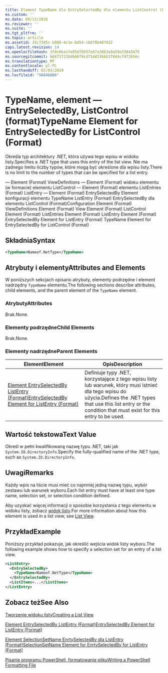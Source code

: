 ```yaml
---
title: Element TypeName dla EntrySelectedBy dla elementu ListControl (Format) | Dokumentacja firmy Microsoft
ms.custom: ''
ms.date: 09/13/2016
ms.reviewer: ''
ms.suite: ''
ms.tgt_pltfrm: ''
ms.topic: article
ms.assetid: 33c7345c-b808-4c1e-bd54-cb870b407432
caps.latest.revision: 14
ms.openlocfilehash: 3f0c0ba1fe85d70557e67a30b3a9a59a33043475
ms.sourcegitcommit: b6871f21bd666f9cd71dd336bb3f844cf472b56c
ms.translationtype: MT
ms.contentlocale: pl-PL
ms.lasthandoff: 02/03/2019
ms.locfileid: "56846886"
---
```

# <a name="typename-element-for-entryselectedby-for-listcontrol-format"></a><span data-ttu-id="11763-102">TypeName, element — EntrySelectedBy, ListControl (format)</span><span class="sxs-lookup"><span data-stu-id="11763-102">TypeName Element for EntrySelectedBy for ListControl (Format)</span></span>

<span data-ttu-id="11763-103">Określa typ architektury .NET, która używa tego wpisu w widoku listy.</span><span class="sxs-lookup"><span data-stu-id="11763-103">Specifies a .NET type that uses this entry of the list view.</span></span> <span data-ttu-id="11763-104">Nie ma żadnego limitu liczby typów, które mogą być określone dla wpisu listy.</span><span class="sxs-lookup"><span data-stu-id="11763-104">There is no limit to the number of types that can be specified for a list entry.</span></span>

<span data-ttu-id="11763-105">— Element (Format) ViewDefinitions — Element (Format) widoku elementu (w formacie) elementu ListControl — Element (Format) elementu ListEntries (Format) ListEntry — Element (Format) EntrySelectedBy Element konfiguracji elementu TypeName ListEntry (Format) EntrySelectedBy dla elementu ListControl (Format)</span><span class="sxs-lookup"><span data-stu-id="11763-105">Configuration Element (Format) ViewDefinitions Element (Format) View Element (Format) ListControl Element (Format) ListEntries Element (Format) ListEntry Element (Format) EntrySelectedBy Element for ListEntry (Format) TypeName Element for EntrySelectedBy for ListControl (Format)</span></span>

## <a name="syntax"></a><span data-ttu-id="11763-106">Składnia</span><span class="sxs-lookup"><span data-stu-id="11763-106">Syntax</span></span>

```xml
<TypeName>Nameof.NetType</TypeName>
```

## <a name="attributes-and-elements"></a><span data-ttu-id="11763-107">Atrybuty i elementy</span><span class="sxs-lookup"><span data-stu-id="11763-107">Attributes and Elements</span></span>

<span data-ttu-id="11763-108">W poniższych sekcjach opisano atrybuty, elementy podrzędne i element nadrzędny `TypeName` elementu.</span><span class="sxs-lookup"><span data-stu-id="11763-108">The following sections describe attributes, child elements, and the parent element of the `TypeName` element.</span></span>

### <a name="attributes"></a><span data-ttu-id="11763-109">Atrybuty</span><span class="sxs-lookup"><span data-stu-id="11763-109">Attributes</span></span>

<span data-ttu-id="11763-110">Brak.</span><span class="sxs-lookup"><span data-stu-id="11763-110">None.</span></span>

### <a name="child-elements"></a><span data-ttu-id="11763-111">Elementy podrzędne</span><span class="sxs-lookup"><span data-stu-id="11763-111">Child Elements</span></span>

<span data-ttu-id="11763-112">Brak.</span><span class="sxs-lookup"><span data-stu-id="11763-112">None.</span></span>

### <a name="parent-elements"></a><span data-ttu-id="11763-113">Elementy nadrzędne</span><span class="sxs-lookup"><span data-stu-id="11763-113">Parent Elements</span></span>

|<span data-ttu-id="11763-114">Element</span><span class="sxs-lookup"><span data-stu-id="11763-114">Element</span></span>|<span data-ttu-id="11763-115">Opis</span><span class="sxs-lookup"><span data-stu-id="11763-115">Description</span></span>|
|-------------|-----------------|
|[<span data-ttu-id="11763-116">Element EntrySelectedBy ListEntry (Format)</span><span class="sxs-lookup"><span data-stu-id="11763-116">EntrySelectedBy Element for ListEntry (Format)</span></span>](./entryselectedby-element-for-listentry-for-listcontrol-format.md)|<span data-ttu-id="11763-117">Definiuje typy .NET, korzystające z tego wpisu listy lub warunek, który musi istnieć dla tego wpisu do użycia.</span><span class="sxs-lookup"><span data-stu-id="11763-117">Defines the .NET types that use this list entry or the condition that must exist for this entry to be used.</span></span>|

## <a name="text-value"></a><span data-ttu-id="11763-118">Wartość tekstowa</span><span class="sxs-lookup"><span data-stu-id="11763-118">Text Value</span></span>

<span data-ttu-id="11763-119">Określ w pełni kwalifikowaną nazwę typu .NET, taki jak `System.IO.DirectoryInfo`.</span><span class="sxs-lookup"><span data-stu-id="11763-119">Specify the fully-qualified name of the .NET type, such as `System.IO.DirectoryInfo`.</span></span>

## <a name="remarks"></a><span data-ttu-id="11763-120">Uwagi</span><span class="sxs-lookup"><span data-stu-id="11763-120">Remarks</span></span>

<span data-ttu-id="11763-121">Każdy wpis na liście musi mieć co najmniej jedną nazwę typu, wybór zestawu lub warunek wyboru.</span><span class="sxs-lookup"><span data-stu-id="11763-121">Each list entry must have at least one type name, selection set, or selection condition defined.</span></span>

<span data-ttu-id="11763-122">Aby uzyskać więcej informacji o sposobie korzystania z tego elementu w widoku listy, zobacz [widok listy](./creating-a-list-view.md).</span><span class="sxs-lookup"><span data-stu-id="11763-122">For more information about how this element is used in a list view, see [List View](./creating-a-list-view.md).</span></span>

## <a name="example"></a><span data-ttu-id="11763-123">Przykład</span><span class="sxs-lookup"><span data-stu-id="11763-123">Example</span></span>

<span data-ttu-id="11763-124">Poniższy przykład pokazuje, jak określić wejścia widok listy wyboru.</span><span class="sxs-lookup"><span data-stu-id="11763-124">The following example shows how to specify a selection set for an entry of a list view.</span></span>

```xml
<ListEntry>
  <EntrySelectedBy>
    <TypeName>Nameof.NetType</TypeName>
  </EntrySelectedBy>
  <ListItems>...</ListItems>
</ListEntry>
```

## <a name="see-also"></a><span data-ttu-id="11763-125">Zobacz też</span><span class="sxs-lookup"><span data-stu-id="11763-125">See Also</span></span>

[<span data-ttu-id="11763-126">Tworzenie widoku listy</span><span class="sxs-lookup"><span data-stu-id="11763-126">Creating a List View</span></span>](./creating-a-list-view.md)

[<span data-ttu-id="11763-127">Element EntrySelectedBy ListEntry (Format)</span><span class="sxs-lookup"><span data-stu-id="11763-127">EntrySelectedBy Element for ListEntry (Format)</span></span>](./entryselectedby-element-for-listentry-for-listcontrol-format.md)

[<span data-ttu-id="11763-128">Element SelectionSetName EnrtySelectedBy dla ListEntry (Format)</span><span class="sxs-lookup"><span data-stu-id="11763-128">SelectionSetName Element for EnrtySelectedBy for ListEntry (Format)</span></span>](./selectionsetname-element-for-entryselectedby-for-listcontrol-format.md)

[<span data-ttu-id="11763-129">Pisanie programu PowerShell, formatowanie pliku</span><span class="sxs-lookup"><span data-stu-id="11763-129">Writing a PowerShell Formatting File</span></span>](./writing-a-powershell-formatting-file.md)
